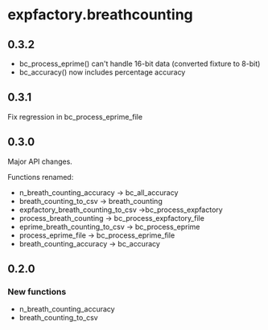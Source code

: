 # expfactory.breathcounting

## 0.3.2

* bc_process_eprime() can't handle 16-bit data (converted fixture to 8-bit)
* bc_accuracy() now includes percentage accuracy 

## 0.3.1

Fix regression in bc_process_eprime_file

## 0.3.0

Major API changes.

Functions renamed:

* n_breath_counting_accuracy -> bc_all_accuracy
* breath_counting_to_csv -> breath_counting
* expfactory_breath_counting_to_csv ->bc_process_expfactory
* process_breath_counting -> bc_process_expfactory_file
* eprime_breath_counting_to_csv -> bc_process_eprime
* process_eprime_file -> bc_process_eprime_file
* breath_counting_accuracy -> bc_accuracy

## 0.2.0

### New functions

* n_breath_counting_accuracy
* breath_counting_to_csv
